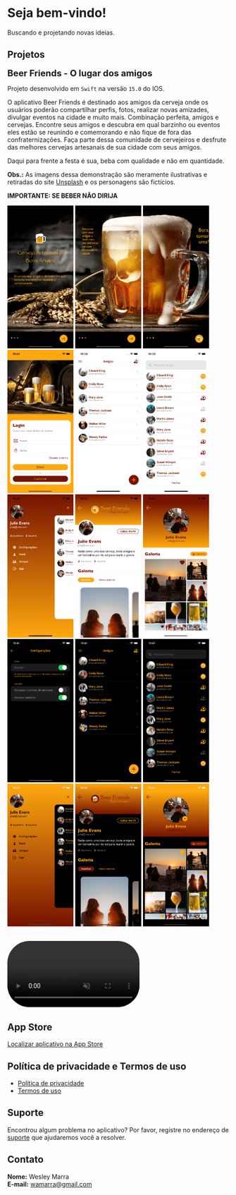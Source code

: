 # Seja bem-vindo!

Buscando e projetando novas ideias.

## Projetos

<span style="font-size: 20px; font-weight: bold">Beer Friends - O lugar dos amigos</span>

Projeto desenvolvido em `Swift` na versão `15.0` do IOS. 

O aplicativo Beer Friends é destinado aos amigos da cerveja onde os usuários poderão compartilhar perfis, fotos, realizar novas amizades, divulgar eventos na cidade e muito mais. Combinação perfeita, amigos e cervejas. Encontre seus amigos e descubra em qual barzinho ou eventos eles estão se reunindo e comemorando e não fique de fora das confraternizações. Faça parte dessa comunidade de cervejeiros e desfrute das melhores cervejas artesanais de sua cidade com seus amigos. 

Daqui para frente a festa é sua, beba com qualidade e não em quantidade.

**Obs.:** As imagens dessa demonstração são meramente ilustrativas e retiradas do site [Unsplash](https://unsplash.com/) e os personagens são fictícios.

**IMPORTANTE: SE BEBER NÃO DIRIJA**

<img src="images/f1.png" alt="f1" width="150"/>
<img src="images/f2.png" alt="f2" width="150"/>
<img src="images/f3.png" alt="f3" width="150"/>
<img src="images/f4.png" alt="f4" width="150"/>
<img src="images/f5.png" alt="f5" width="150"/>
<img src="images/f6.png" alt="f6" width="150"/>
<img src="images/f7.png" alt="f7" width="150"/>
<img src="images/f8.png" alt="f8" width="150"/>
<img src="images/f9.png" alt="f9" width="150"/>
<img src="images/f10.png" alt="f10" width="150"/>
<img src="images/f11.png" alt="f11" width="150"/>
<img src="images/f12.png" alt="f12" width="150"/>
<img src="images/f13.png" alt="f13" width="150"/>
<img src="images/f14.png" alt="f14" width="150"/>
<img src="images/f15.png" alt="f15" width="150"/>

<div style="padding-top: 30px">
   <video src="https://wamarra.github.io/videos/beer-friends.mov" data-canonical-src="https://wamarra.github.io/videos/beer-friends.mov" controls="controls" muted="muted" class="d-block rounded-bottom-2 width-fit" style="max-height:640px; border-radius: 50px">
  </video>
</div>

## App Store
[Localizar aplicativo na App Store](https://apps.apple.com/br/app/beer-friends/id1606956134)

## Política de privacidade e Termos de uso
- [Política de privacidade](https://wamarra.github.io/privacyPolicy.html)
- [Termos de uso](https://wamarra.github.io/termsOfUse.html)

## Suporte

Encontrou algum problema no aplicativo? Por favor, registre no endereço de [suporte](https://github.com/wamarra/BeerFriends/issues) que ajudaremos você a resolver.

## Contato

<strong>Nome:</strong> Wesley Marra <br>
<strong>E-mail:</strong> <wamarra@gmail.com>
